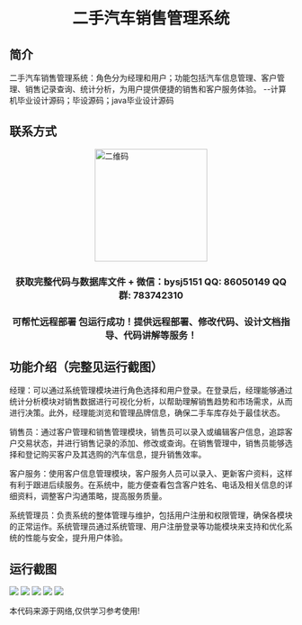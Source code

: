 <p><h1 align="center">二手汽车销售管理系统</h1></p>

## 简介
二手汽车销售管理系统：角色分为经理和用户；功能包括汽车信息管理、客户管理、销售记录查询、统计分析，为用户提供便捷的销售和客户服务体验。    --计算机毕业设计源码；毕设源码；java毕业设计源码


## 联系方式
<img src="https://bs-1329754181.cos.ap-shanghai.myqcloud.com/wx.jpg" alt="二维码" style="display: block; margin: 0 auto;" width="200px">
<p><h3 align="center">获取完整代码与数据库文件 + 微信：bysj5151 QQ: 86050149 QQ群: 783742310</h3></p>
<p><h3 align="center">可帮忙远程部署 包运行成功！提供远程部署、修改代码、设计文档指导、代码讲解等服务！</h3></p>

## 功能介绍（完整见运行截图）
经理：可以通过系统管理模块进行角色选择和用户登录。在登录后，经理能够通过统计分析模块对销售数据进行可视化分析，以帮助理解销售趋势和市场需求，从而进行决策。此外，经理能浏览和管理品牌信息，确保二手车库存处于最佳状态。

销售员：通过客户管理和销售管理模块，销售员可以录入或编辑客户信息，追踪客户交易状态，并进行销售记录的添加、修改或查询。在销售管理中，销售员能够选择和登记购买客户及其选购的汽车信息，提升销售效率。

客户服务：使用客户信息管理模块，客户服务人员可以录入、更新客户资料，这样有利于跟进后续服务。在系统中，能方便查看包含客户姓名、电话及相关信息的详细资料，调整客户沟通策略，提高服务质量。

系统管理员：负责系统的整体管理与维护，包括用户注册和权限管理，确保各模块的正常运作。系统管理员通过系统管理、用户注册登录等功能模块来支持和优化系统的性能与安全，提升用户体验。


## 运行截图
![](imgs/588112-20220612112938223-723265782.png)
![](imgs/588112-20220612112950107-211959430.png)
![](imgs/588112-20220612112954849-1627075214.png)
![](imgs/588112-20220612113003129-1711035366.png)
![](imgs/588112-20220612113008717-666172531.png)

<p>本代码来源于网络,仅供学习参考使用!</p>
